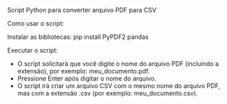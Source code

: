 Script Python para converter arquivo PDF para CSV

Como usar o script:

Instalar as bibliotecas:
pip install PyPDF2 pandas

Executar o script:
- O script solicitará que você digite o nome do arquivo PDF (incluindo a extensão), por exemplo: meu_documento.pdf.
- Pressione Enter após digitar o nome do arquivo.
- O script irá criar um arquivo CSV com o mesmo nome do arquivo PDF, mas com a extensão .csv (por exemplo: meu_documento.csv).